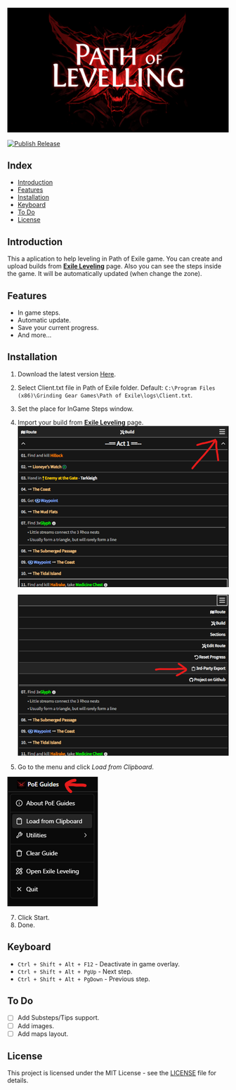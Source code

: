 ![alt text](/.github/images/banner.png)

[![Publish Release](https://github.com/Kazte/path-of-levelling/actions/workflows/main.yml/badge.svg)](https://github.com/Kazte/path-of-levelling/actions/workflows/main.yml)

<h2>Index</h2>

- [Introduction](#introduction)
- [Features](#features)
- [Installation](#installation)
- [Keyboard](#keyboard)
- [To Do](#to-do)
- [License](#license)

## Introduction

This a aplication to help leveling in Path of Exile game. You can create and upload builds from **[Exile Leveling](https://heartofphos.github.io/exile-leveling/)** page. Also you can see the steps inside the game. It will be automatically updated (when change the zone).

## Features

- In game steps.
- Automatic update.
- Save your current progress.
- And more...

## Installation

1. Download the latest version [Here](https://github.com/Kazte/path-of-levelling/releases).
2. Select Client.txt file in Path of Exile folder. Default: `C:\Program Files (x86)\Grinding Gear Games\Path of Exile\logs\Client.txt`.
3. Set the place for InGame Steps window.
4. Import your build from **[Exile Leveling](https://heartofphos.github.io/exile-leveling/)** page.
   ![Guide_01](/.github/images/image.png)

   ![Guide_02](/.github/images/image-1.png)

5. Go to the menu and click _Load from Clipboard_.

![Guide_03](/.github/images/image-2.png)

7. Click Start.
8. Done.

## Keyboard

- `Ctrl + Shift + Alt + F12` - Deactivate in game overlay.
- `Ctrl + Shift + Alt + PgUp` - Next step.
- `Ctrl + Shift + Alt + PgDown` - Previous step.

## To Do

- [ ] Add Substeps/Tips support.
- [ ] Add images.
- [ ] Add maps layout.

## License

This project is licensed under the MIT License - see the [LICENSE](LICENSE) file for details.

